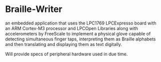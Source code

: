 # Braille-Writer
an embedded application that uses the LPC1769 LPCExpresso board with an ARM Cortex-M3 processor and LPCOpen Libraries along with accelerometers by FreeScale to implement a physical glove capable of detecting simultaneous finger taps, interpreting them as Braille alphabets and then translating and displaying them as text digitally.

Will provide specs of peripheral hardware used in due time.


